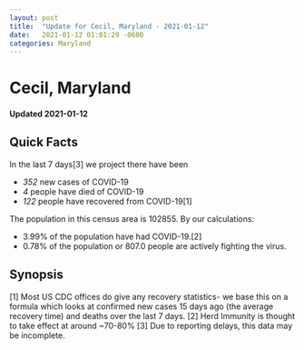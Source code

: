 ```yaml
---
layout: post
title:  "Update for Cecil, Maryland - 2021-01-12"
date:   2021-01-12 01:01:29 -0600
categories: Maryland
---
```


# Cecil, Maryland
#### Updated 2021-01-12

## Quick Facts

In the last 7 days[3] we project there have been
- *352* new cases of COVID-19
- *4* people have died of COVID-19
- *122* people have recovered from COVID-19[1]

The population in this census area is 102855. By our calculations:
- 3.99% of the population have had COVID-19.[2]
- 0.78% of the population or 807.0 people are actively fighting the virus.

## Synopsis




[1] Most US CDC offices do give any recovery statistics- we base this on a formula which looks at confirmed new cases
15 days ago (the average recovery time) and deaths over the last 7 days.
[2] Herd Immunity is thought to take effect at around ~70-80%
[3] Due to reporting delays, this data may be incomplete. 
    